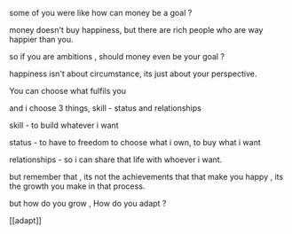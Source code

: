 some of you were like how can money be a goal ?

money doesn't buy happiness, but there are rich people who are way happier than you. 

so if you are ambitions , should money even be your goal ? 

happiness isn't about circumstance, its just about your perspective.

You can choose what fulfils you 

and i choose 3 things, skill - status and relationships 

skill - to build whatever i want 

status - to have to freedom to choose what i own, to buy what i want 

relationships - so i can share that life with whoever i want. 

but remember that , its not the achievements that that make you happy , its the growth you make in that process.

but how do you grow , How do you adapt ? 

[[adapt]]

